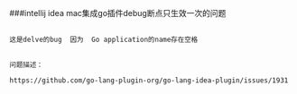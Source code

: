 ###intellij idea mac集成go插件debug断点只生效一次的问题


```

这是delve的bug  因为  Go application的name存在空格


问题描述：

https://github.com/go-lang-plugin-org/go-lang-idea-plugin/issues/1931 

```